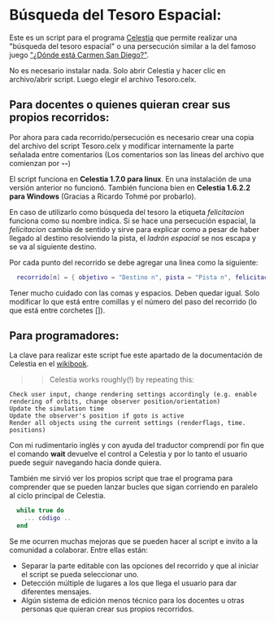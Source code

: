 # Búsqueda del Tesoro Espacial:

Este es un script para el programa [Celestia](https://celestiaproject.space/) que permite realizar una "búsqueda del tesoro espacial" o una persecución similar a la del famoso juego ["¿Dónde está Carmen San Diego?"](https://www.clasicosbasicos.org/juegos/aventura-grafica/donde-esta-carmen-sandiego-buscala-por-todo-el-mundo).

No es necesario instalar nada. Solo abrir Celestia y hacer clic en archivo/abrir script. Luego elegir el archivo Tesoro.celx.

## Para docentes o quienes quieran crear sus propios recorridos:

Por ahora para cada recorrido/persecución es necesario crear una copia del archivo del script Tesoro.celx y modificar internamente la parte señalada entre comentarios (Los comentarios son las lineas del archivo que comienzan por **--**)

El script funciona en **Celestia 1.7.0 para linux**. En  una instalación de una versión anterior no funcionó. También funciona bien en **Celestia 1.6.2.2 para Windows** (Gracias a Ricardo Tohmé por probarlo).

En caso de utilizarlo como búsqueda del tesoro la etiqueta *felicitacion* funciona como su nombre indica. Si se hace una persecución espacial, la *felicitacion* cambia de sentido y sirve para explicar como a pesar de haber llegado al destino resolviendo la pista, el *ladrón espacial* se nos escapa y se va al siguiente destino.

Por cada punto del recorrido se debe agregar una linea como la siguiente:

```lua
  recorrido[n] = { objetivo = "Destino n", pista = "Pista n", felicitacion = "Felicitación n/Excusa n" }
```
Tener mucho cuidado con las comas y espacios. Deben quedar igual. Solo modificar lo que está entre comillas y el número del paso del recorrido (lo que está entre corchetes []).

## Para programadores:

La clave para realizar este script fue este apartado de la documentación de Celestia en el [wikibook](https://en.wikibooks.org/wiki/Celestia/Celx_Scripting/CELX_Lua_Methods).

>> Celestia works roughly(!) by repeating this:

    Check user input, change rendering settings accordingly (e.g. enable rendering of orbits, change observer position/orientation)
    Update the simulation time
    Update the observer's position if goto is active
    Render all objects using the current settings (renderflags, time. positions)

Con mi rudimentario inglés y con ayuda del traductor comprendí por fin que el comando **wait** devuelve el control a Celestia y por lo tanto el usuario puede seguir navegando hacia donde quiera.

También me sirvió ver los propios script que trae el programa para comprender que se pueden lanzar bucles que sigan corriendo en paralelo al ciclo principal de Celestia.

```lua
  while true do
    ... código ..
  end
```

Se me ocurren muchas mejoras que se pueden hacer al script e invito a la comunidad a colaborar. Entre ellas están:

* Separar la parte editable con las opciones del recorrido y que al iniciar el script se pueda seleccionar uno.
* Detección múltiple de lugares a los que llega el usuario para dar diferentes mensajes.
* Algún sistema de edición menos técnico para los docentes u otras personas que quieran crear sus propios recorridos.
